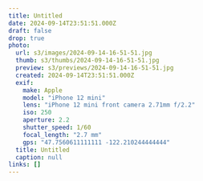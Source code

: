 ```yaml
---
title: Untitled
date: 2024-09-14T23:51:51.000Z
draft: false
drop: true
photo:
  url: s3/images/2024-09-14-16-51-51.jpg
  thumb: s3/thumbs/2024-09-14-16-51-51.jpg
  preview: s3/previews/2024-09-14-16-51-51.jpg
  created: 2024-09-14T23:51:51.000Z
  exif:
    make: Apple
    model: "iPhone 12 mini"
    lens: "iPhone 12 mini front camera 2.71mm f/2.2"
    iso: 250
    aperture: 2.2
    shutter_speed: 1/60
    focal_length: "2.7 mm"
    gps: "47.7560611111111 -122.210244444444"
  title: Untitled
  caption: null
links: []
---
```

